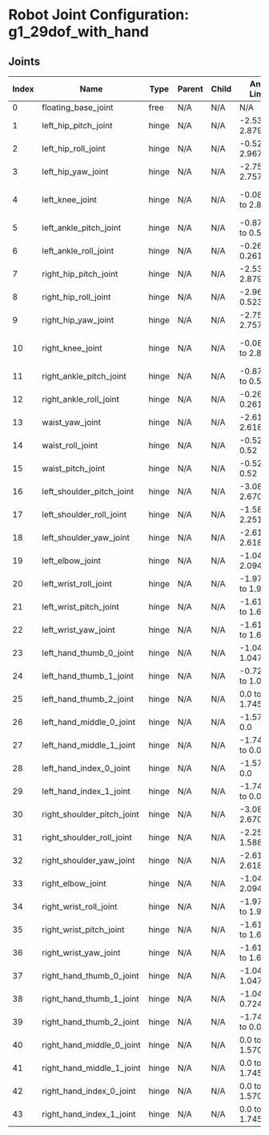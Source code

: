 # Robot Joint Configuration: g1_29dof_with_hand

## Joints

| Index | Name | Type | Parent | Child | Angle Limits | Force Limits |
|---|---|---|---|---|---|---|
| 0 | floating_base_joint | free | N/A | N/A | N/A | N/A |
| 1 | left_hip_pitch_joint | hinge | N/A | N/A | -2.5307 to 2.8798 | -88.0 to 88.0 |
| 2 | left_hip_roll_joint | hinge | N/A | N/A | -0.5236 to 2.9671 | -88.0 to 88.0 |
| 3 | left_hip_yaw_joint | hinge | N/A | N/A | -2.7576 to 2.7576 | -88.0 to 88.0 |
| 4 | left_knee_joint | hinge | N/A | N/A | -0.087267 to 2.8798 | -139.0 to 139.0 |
| 5 | left_ankle_pitch_joint | hinge | N/A | N/A | -0.87267 to 0.5236 | -50.0 to 50.0 |
| 6 | left_ankle_roll_joint | hinge | N/A | N/A | -0.2618 to 0.2618 | -50.0 to 50.0 |
| 7 | right_hip_pitch_joint | hinge | N/A | N/A | -2.5307 to 2.8798 | -88.0 to 88.0 |
| 8 | right_hip_roll_joint | hinge | N/A | N/A | -2.9671 to 0.5236 | -88.0 to 88.0 |
| 9 | right_hip_yaw_joint | hinge | N/A | N/A | -2.7576 to 2.7576 | -88.0 to 88.0 |
| 10 | right_knee_joint | hinge | N/A | N/A | -0.087267 to 2.8798 | -139.0 to 139.0 |
| 11 | right_ankle_pitch_joint | hinge | N/A | N/A | -0.87267 to 0.5236 | -50.0 to 50.0 |
| 12 | right_ankle_roll_joint | hinge | N/A | N/A | -0.2618 to 0.2618 | -50.0 to 50.0 |
| 13 | waist_yaw_joint | hinge | N/A | N/A | -2.618 to 2.618 | -88.0 to 88.0 |
| 14 | waist_roll_joint | hinge | N/A | N/A | -0.52 to 0.52 | -50.0 to 50.0 |
| 15 | waist_pitch_joint | hinge | N/A | N/A | -0.52 to 0.52 | -50.0 to 50.0 |
| 16 | left_shoulder_pitch_joint | hinge | N/A | N/A | -3.0892 to 2.6704 | -25.0 to 25.0 |
| 17 | left_shoulder_roll_joint | hinge | N/A | N/A | -1.5882 to 2.2515 | -25.0 to 25.0 |
| 18 | left_shoulder_yaw_joint | hinge | N/A | N/A | -2.618 to 2.618 | -25.0 to 25.0 |
| 19 | left_elbow_joint | hinge | N/A | N/A | -1.0472 to 2.0944 | -25.0 to 25.0 |
| 20 | left_wrist_roll_joint | hinge | N/A | N/A | -1.97222 to 1.97222 | -25.0 to 25.0 |
| 21 | left_wrist_pitch_joint | hinge | N/A | N/A | -1.61443 to 1.61443 | -5.0 to 5.0 |
| 22 | left_wrist_yaw_joint | hinge | N/A | N/A | -1.61443 to 1.61443 | -5.0 to 5.0 |
| 23 | left_hand_thumb_0_joint | hinge | N/A | N/A | -1.0472 to 1.0472 | -2.45 to 2.45 |
| 24 | left_hand_thumb_1_joint | hinge | N/A | N/A | -0.724312 to 1.0472 | -1.4 to 1.4 |
| 25 | left_hand_thumb_2_joint | hinge | N/A | N/A | 0.0 to 1.74533 | -1.4 to 1.4 |
| 26 | left_hand_middle_0_joint | hinge | N/A | N/A | -1.5708 to 0.0 | -1.4 to 1.4 |
| 27 | left_hand_middle_1_joint | hinge | N/A | N/A | -1.74533 to 0.0 | -1.4 to 1.4 |
| 28 | left_hand_index_0_joint | hinge | N/A | N/A | -1.5708 to 0.0 | -1.4 to 1.4 |
| 29 | left_hand_index_1_joint | hinge | N/A | N/A | -1.74533 to 0.0 | -1.4 to 1.4 |
| 30 | right_shoulder_pitch_joint | hinge | N/A | N/A | -3.0892 to 2.6704 | -25.0 to 25.0 |
| 31 | right_shoulder_roll_joint | hinge | N/A | N/A | -2.2515 to 1.5882 | -25.0 to 25.0 |
| 32 | right_shoulder_yaw_joint | hinge | N/A | N/A | -2.618 to 2.618 | -25.0 to 25.0 |
| 33 | right_elbow_joint | hinge | N/A | N/A | -1.0472 to 2.0944 | -25.0 to 25.0 |
| 34 | right_wrist_roll_joint | hinge | N/A | N/A | -1.97222 to 1.97222 | -25.0 to 25.0 |
| 35 | right_wrist_pitch_joint | hinge | N/A | N/A | -1.61443 to 1.61443 | -5.0 to 5.0 |
| 36 | right_wrist_yaw_joint | hinge | N/A | N/A | -1.61443 to 1.61443 | -5.0 to 5.0 |
| 37 | right_hand_thumb_0_joint | hinge | N/A | N/A | -1.0472 to 1.0472 | -2.45 to 2.45 |
| 38 | right_hand_thumb_1_joint | hinge | N/A | N/A | -1.0472 to 0.724312 | -1.4 to 1.4 |
| 39 | right_hand_thumb_2_joint | hinge | N/A | N/A | -1.74533 to 0.0 | -1.4 to 1.4 |
| 40 | right_hand_middle_0_joint | hinge | N/A | N/A | 0.0 to 1.5708 | -1.4 to 1.4 |
| 41 | right_hand_middle_1_joint | hinge | N/A | N/A | 0.0 to 1.74533 | -1.4 to 1.4 |
| 42 | right_hand_index_0_joint | hinge | N/A | N/A | 0.0 to 1.5708 | -1.4 to 1.4 |
| 43 | right_hand_index_1_joint | hinge | N/A | N/A | 0.0 to 1.74533 | -1.4 to 1.4 |
